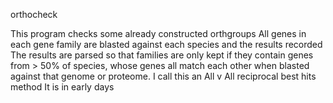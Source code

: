 orthocheck

This program checks some already constructed orthgroups
All genes in each gene family are blasted against each species and the results recorded
The results are parsed so that families are only kept if they contain genes from > 50% of species, whose genes all match each other when blasted against that genome or proteome.
I call this an All v All reciprocal best hits method
It is in early days
